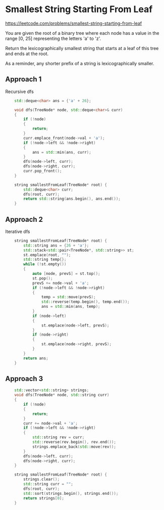 # Smallest String Starting From Leaf

https://leetcode.com/problems/smallest-string-starting-from-leaf

You are given the root of a binary tree where each node has a value in the range [0, 25] representing the letters 'a' to 'z'.

Return the lexicographically smallest string that starts at a leaf of this tree and ends at the root.

As a reminder, any shorter prefix of a string is lexicographically smaller.


## Approach 1

Recursive dfs

``` C++
    std::deque<char> ans = {'a' + 26};

    void dfs(TreeNode* node, std::deque<char>& curr)
    {
        if (!node)
        {
            return;
        }
        curr.emplace_front(node->val + 'a');
        if (!node->left && !node->right)
        {
            ans = std::min(ans, curr);
        }
        dfs(node->left, curr);
        dfs(node->right, curr);
        curr.pop_front();
    }

    string smallestFromLeaf(TreeNode* root) {
        std::deque<char> curr;
        dfs(root, curr);
        return std::string(ans.begin(), ans.end());
    }
```

## Approach 2

Iterative dfs

``` C++
    string smallestFromLeaf(TreeNode* root) {
        std::string ans = {26 + 'a'};
        std::stack<std::pair<TreeNode*, std::string>> st;
        st.emplace(root, "");
        std::string temp{};
        while (!st.empty())
        {
            auto [node, prevS] = st.top();
            st.pop();
            prevS += node->val + 'a';
            if (!node->left && !node->right)
            {
                temp = std::move(prevS);
                std::reverse(temp.begin(), temp.end());
                ans = std::min(ans, temp);
            }
            if (node->left)
            {
                st.emplace(node->left, prevS);
            }
            if (node->right)
            {
                st.emplace(node->right, prevS);
            }
        }
        return ans;
    }
```

## Approach 3

``` C++
    std::vector<std::string> strings;
    void dfs(TreeNode* node, std::string curr)
    {
        if (!node)
        {
            return;
        }
        curr += node->val + 'a';
        if (!node->left && !node->right)
        {
            std::string rev = curr;
            std::reverse(rev.begin(), rev.end());
            strings.emplace_back(std::move(rev));
        }
        dfs(node->left, curr);
        dfs(node->right, curr);
    }

    string smallestFromLeaf(TreeNode* root) {
        strings.clear();
        std::string curr = "";
        dfs(root, curr);
        std::sort(strings.begin(), strings.end());
        return strings[0];
    }
```